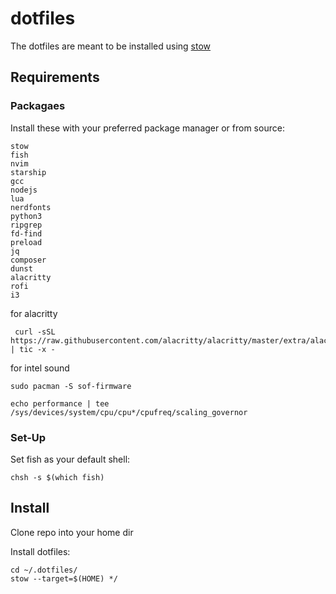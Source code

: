 # dotfiles
The dotfiles are meant to be installed using [stow](https://www.gnu.org/software/stow/manual/stow.html#:~:text=The%20approach%20used%20by%20Stow,from%20clutter%20from%20other%20packages.)

## Requirements

### Packagaes
Install these with your preferred package manager or from source:
```
stow
fish
nvim
starship
gcc
nodejs
lua
nerdfonts
python3
ripgrep
fd-find
preload
jq
composer
dunst
alacritty
rofi
i3
```

for alacritty
```
 curl -sSL https://raw.githubusercontent.com/alacritty/alacritty/master/extra/alacritty.info | tic -x -
```

for intel sound
```
sudo pacman -S sof-firmware
```

```
echo performance | tee /sys/devices/system/cpu/cpu*/cpufreq/scaling_governor
```

### Set-Up
Set fish as your default shell:
```
chsh -s $(which fish)
```

## Install

Clone repo into your home dir

Install dotfiles:
```
cd ~/.dotfiles/
stow --target=$(HOME) */
```


